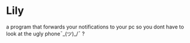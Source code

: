 # Lily
a program that forwards your notifications to your pc so you dont have to look at the ugly phone¯\_(ツ)_/¯ ?
